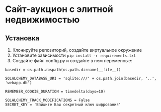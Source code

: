 # Сайт-аукцион с элитной недвижимостью

## Установка

1. Клонируйте репозиторий, создайте виртуальное окружение
2. Установите зависимости `pip install -r requirements.txt`
3. Создайте файл config.py и создайте в нем переменные:
  ```
  basedir = os.path.abspath(os.path.dirname(__file__))

SQLALCHEMY_DATABASE_URI = 'sqlite:///' + os.path.join(basedir, '..', 'webapp.db')

REMEMBER_COOKIE_DURATION = timedelta(days=10)

SQLALCHEMY_TRACK_MODIFICATIONS = False
SECRET_KEY = 'Впишите Ваш секретный ключ шифрования'
  ```